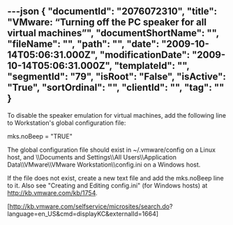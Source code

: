---json
{
  "documentId": "2076072310",
  "title": "VMware: “Turning off the PC speaker for all virtual machines”",
  "documentShortName": "",
  "fileName": "",
  "path": "",
  "date": "2009-10-14T05:06:31.000Z",
  "modificationDate": "2009-10-14T05:06:31.000Z",
  "templateId": "",
  "segmentId": "79",
  "isRoot": "False",
  "isActive": "True",
  "sortOrdinal": "",
  "clientId": "",
  "tag": ""
}
---

To disable the speaker emulation for virtual machines, add the following line to Workstation's global configuration file:

mks.noBeep = &quot;TRUE&quot;

The global configuration file should exist in ~/.vmware/config on a Linux host, and &bsol;&bsol;Documents and Settings&bsol;&bsol;All Users&bsol;&bsol;Application Data&bsol;&bsol;VMware&bsol;&bsol;VMware Workstation&bsol;&bsol;config.ini on a Windows host.

If the file does not exist, create a new text file and add the mks.noBeep line to it. Also see &quot;Creating and Editing config.ini&quot; (for Windows hosts) at http://kb.vmware.com/kb/1754.

[http://kb.vmware.com/selfservice/microsites/search.do?
    language=en_US&cmd=displayKC&externalId=1664]
